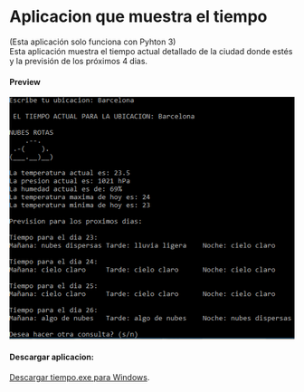 # Aplicacion que muestra el tiempo
(Esta aplicación solo funciona con Pyhton 3)
\
Esta aplicación muestra el tiempo actual detallado de la ciudad donde estés y la previsión de los próximos 4 dias.
#### Preview
![Preview](https://github.com/sergicx/Python/blob/master/El%20tiempo/preview.png)
#### Descargar aplicacion: 
[Descargar tiempo.exe para Windows](http://www68.zippyshare.com/v/rkfRI4d7/file.html).

